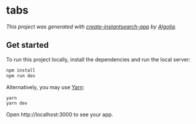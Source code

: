 # tabs

_This project was generated with [create-instantsearch-app](https://github.com/algolia/create-instantsearch-app) by [Algolia](https://algolia.com)._

## Get started

To run this project locally, install the dependencies and run the local server:

```sh
npm install
npm run dev
```

Alternatively, you may use [Yarn](https://http://yarnpkg.com/):

```sh
yarn
yarn dev
```

Open http://localhost:3000 to see your app.
